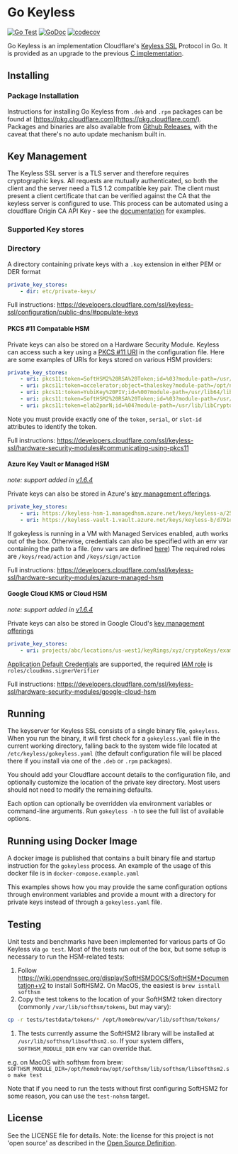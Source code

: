# Go Keyless

[![Go Test](https://github.com/cloudflare/gokeyless/actions/workflows/go.yml/badge.svg)](https://github.com/cloudflare/gokeyless/actions/workflows/go.yml)
[![GoDoc](https://pkg.go.dev/badge/github.com/cloudflare/gokeyless)](https://pkg.go.dev/github.com/cloudflare/gokeyless)
[![codecov](https://codecov.io/github/cloudflare/gokeyless/branch/master/graph/badge.svg?token=kcha1ub1Ju)](https://codecov.io/github/cloudflare/gokeyless)

Go Keyless is an implementation Cloudflare's [Keyless SSL](https://blog.cloudflare.com/keyless-ssl-the-nitty-gritty-technical-details/) Protocol in Go. It is provided as an upgrade to the previous [C implementation](https://github.com/cloudflare/keyless).

## Installing

### Package Installation

Instructions for installing Go Keyless from `.deb` and `.rpm` packages can be found at [https://pkg.cloudflare.com](https://pkg.cloudflare.com/). Packages and binaries are also available from [Github Releases](https://github.com/cloudflare/gokeyless/releases), with the caveat that there's no auto update mechanism built in.

## Key Management

The Keyless SSL server is a TLS server and therefore requires cryptographic keys. All requests are mutually authenticated, so both the client and the server need a TLS 1.2 compatible key pair. The client must present a client certificate that can be verified against the CA that the keyless server is configured to use. This process can be automated using a cloudflare Origin CA API Key - see the [documentation](https://developers.cloudflare.com/ssl/keyless-ssl/) for examples.

### Supported Key stores

### Directory

A directory containing private keys with a `.key` extension in either PEM or DER format

```yaml
private_key_stores:
    - dir: etc/private-keys/
```

Full instructions: https://developers.cloudflare.com/ssl/keyless-ssl/configuration/public-dns/#populate-keys

#### PKCS #11 Compatable HSM

Private keys can also be stored on a Hardware Security Module. Keyless can access such a key using a [PKCS #11 URI](https://tools.ietf.org/html/rfc7512) in the configuration file. Here are some examples of URIs for keys stored on various HSM providers:

```yaml
private_key_stores:
    - uri: pkcs11:token=SoftHSM2%20RSA%20Token;id=%03?module-path=/usr/lib64/libsofthsm2.so&pin-value=1234
    - uri: pkcs11:token=accelerator;object=thaleskey?module-path=/opt/nfast/toolkits/pkcs11/libcknfast.so
    - uri: pkcs11:token=YubiKey%20PIV;id=%00?module-path=/usr/lib64/libykcs11.so&pin-value=123456&max-sessions=1
    - uri: pkcs11:token=SoftHSM2%20RSA%20Token;id=%03?module-path=/usr/lib64/libsofthsm2.so&pin-value=1234
    - uri: pkcs11:token=elab2parN;id=%04?module-path=/usr/lib/libCryptoki2_64.so&pin-value=crypto1
```

Note you must provide exactly one of the `token`, `serial`, or `slot-id` attributes to identify the token.

Full instructions: https://developers.cloudflare.com/ssl/keyless-ssl/hardware-security-modules#communicating-using-pkcs11

#### Azure Key Vault or Managed HSM

_note: support added in [v1.6.4](https://github.com/cloudflare/gokeyless/releases/tag/v1.6.4)_

Private keys can also be stored in Azure's [key management offerings](https://docs.microsoft.com/en-us/azure/key-vault/keys/about-keys).

```yaml
private_key_stores:
    - uri: https://keyless-hsm-1.managedhsm.azure.net/keys/keyless-a/256400ae07e74327b5d233c15aea837
    - uri: https://keyless-vault-1.vault.azure.net/keys/keyless-b/d791e7f42b3a4f3ea8acc65014ea6a95
```

If gokeyless is running in a VM with Managed Services enabled, auth works out of the box. Otherwise, credentials can also be specified with an env var containing the path to a file. (env vars are defined [here](https://pkg.go.dev/github.com/Azure/go-autorest/autorest/azure/auth#pkg-constants))
The required roles are `/keys/read/action` and `/keys/sign/action`

Full instructions: https://developers.cloudflare.com/ssl/keyless-ssl/hardware-security-modules/azure-managed-hsm

#### Google Cloud KMS or Cloud HSM

_note: support added in [v1.6.4](https://github.com/cloudflare/gokeyless/releases/tag/v1.6.4)_

Private keys can also be stored in Google Cloud's [key management offerings](https://cloud.google.com/security-key-management)

```yaml
private_key_stores:
    - uri: projects/abc/locations/us-west1/keyRings/xyz/cryptoKeys/example-key/cryptoKeyVersions/3
```

[Application Default Credentials](https://cloud.google.com/docs/authentication/production#automatically) are supported, the required [IAM role](https://cloud.google.com/kms/docs/reference/permissions-and-roles) is `roles/cloudkms.signerVerifier`

Full instructions: https://developers.cloudflare.com/ssl/keyless-ssl/hardware-security-modules/google-cloud-hsm

## Running

The keyserver for Keyless SSL consists of a single binary file, `gokeyless`. When you run the binary, it will first check for a `gokeyless.yaml` file in the current working directory, falling back to the system wide file located at `/etc/keyless/gokeyless.yaml` (the default configuration file will be placed there if you install via one of the `.deb` or `.rpm` packages).

You should add your Cloudflare account details to the configuration file, and optionally customize the location of the private key directory. Most users should not need to modify the remaining defaults.

Each option can optionally be overridden via environment variables or command-line arguments. Run `gokeyless -h` to see the full list of available options.

## Running using Docker Image

A docker image is published that contains a built binary file and startup instruction for the `gokeyless` process.  An example of the usage of this docker file is in `docker-compose.example.yaml`

This examples shows how you may provide the same configuration options through environment variables and provide a mount with a directory for private keys instead of through a `gokeyless.yaml` file.

## Testing

Unit tests and benchmarks have been implemented for various parts of Go Keyless via `go test`. Most of the tests run out of the box, but some setup is necessary to run the HSM-related tests:

1. Follow https://wiki.opendnssec.org/display/SoftHSMDOCS/SoftHSM+Documentation+v2 to install SoftHSM2. On MacOS, the easiest is `brew isntall softhsm`
2. Copy the test tokens to the location of your SoftHSM2 token directory (commonly `/var/lib/softhsm/tokens`, but may vary):

```bash
cp -r tests/testdata/tokens/* /opt/homebrew/var/lib/softhsm/tokens/
```

1. The tests currently assume the SoftHSM2 library will be installed at `/usr/lib/softhsm/libsofthsm2.so`. If your system differs, `SOFTHSM_MODULE_DIR` env var can override that.

e.g. on MacOS with softhsm from brew:
`SOFTHSM_MODULE_DIR=/opt/homebrew/opt/softhsm/lib/softhsm/libsofthsm2.so make test`

Note that if you need to run the tests without first configuring SoftHSM2 for some reason, you can use the `test-nohsm` target.

## License

See the LICENSE file for details. Note: the license for this project is not
'open source' as described in the [Open Source
Definition](http://opensource.org/osd).
